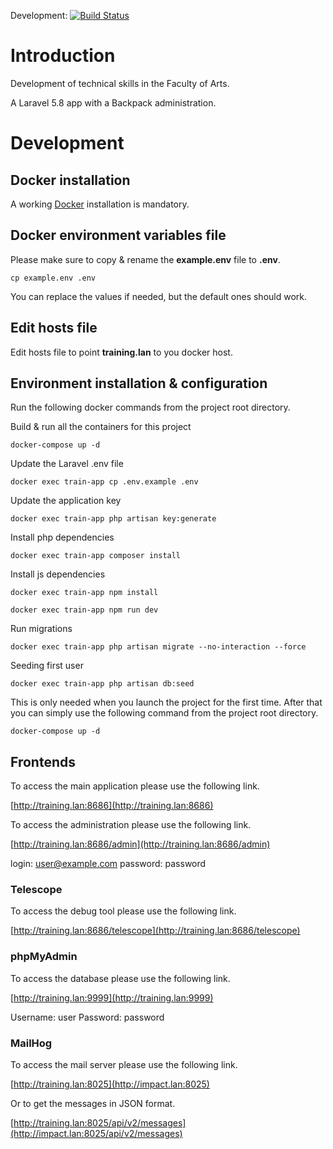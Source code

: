 Development:
[![Build Status](https://travis-ci.com/unil-lettres/training.svg?token=T7puWy4nJeaNtH7s3vRB&branch=development)](https://travis-ci.com/unil-lettres/training)

# Introduction

Development of technical skills in the Faculty of Arts.

A Laravel 5.8 app with a Backpack administration.

# Development

## Docker installation

A working [Docker](https://docs.docker.com/engine/installation/) installation is mandatory.

## Docker environment variables file

Please make sure to copy & rename the **example.env** file to **.env**.

``cp example.env .env``

You can replace the values if needed, but the default ones should work.

## Edit hosts file

Edit hosts file to point **training.lan** to you docker host.

## Environment installation & configuration

Run the following docker commands from the project root directory.

Build & run all the containers for this project

``docker-compose up -d``

Update the Laravel .env file

``docker exec train-app cp .env.example .env``

Update the application key

``docker exec train-app php artisan key:generate``

Install php dependencies

``docker exec train-app composer install``

Install js dependencies

``docker exec train-app npm install``

``docker exec train-app npm run dev``

Run migrations

``docker exec train-app php artisan migrate --no-interaction --force``

Seeding first user

``docker exec train-app php artisan db:seed`` 

This is only needed when you launch the project for the first time. After that you can simply use the following command from the project root directory.

``docker-compose up -d``

## Frontends

To access the main application please use the following link.

[http://training.lan:8686](http://training.lan:8686)

To access the administration please use the following link.

[http://training.lan:8686/admin](http://training.lan:8686/admin)

login: user@example.com
password: password

### Telescope

To access the debug tool please use the following link.

[http://training.lan:8686/telescope](http://training.lan:8686/telescope)

### phpMyAdmin

To access the database please use the following link.

[http://training.lan:9999](http://training.lan:9999)

Username: user
Password: password

### MailHog

To access the mail server please use the following link.

[http://training.lan:8025](http://impact.lan:8025)

Or to get the messages in JSON format.

[http://training.lan:8025/api/v2/messages](http://impact.lan:8025/api/v2/messages)
